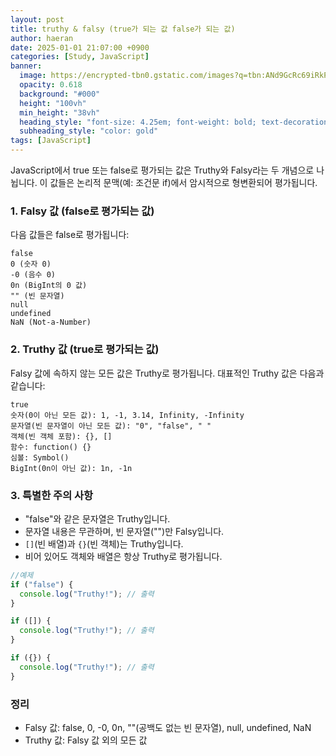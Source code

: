 ```yaml
---
layout: post
title: truthy & falsy (true가 되는 값 false가 되는 값)
author: haeran
date: 2025-01-01 21:07:00 +0900
categories: [Study, JavaScript]
banner:
  image: https://encrypted-tbn0.gstatic.com/images?q=tbn:ANd9GcRc69iRkPo6M42MRhslg7lOp3l52N17AA0slg&s
  opacity: 0.618
  background: "#000"
  height: "100vh"
  min_height: "38vh"
  heading_style: "font-size: 4.25em; font-weight: bold; text-decoration: underline"
  subheading_style: "color: gold"
tags: [JavaScript]
---
```


JavaScript에서 true 또는 false로 평가되는 값은 Truthy와 Falsy라는 두 개념으로 나뉩니다. 이 값들은 논리적 문맥(예: 조건문 if)에서 암시적으로 형변환되어 평가됩니다.

### 1. Falsy 값 (false로 평가되는 값)
다음 값들은 false로 평가됩니다:
```
false
0 (숫자 0)
-0 (음수 0)
0n (BigInt의 0 값)
"" (빈 문자열)
null
undefined
NaN (Not-a-Number)
```

### 2. Truthy 값 (true로 평가되는 값)
Falsy 값에 속하지 않는 모든 값은 Truthy로 평가됩니다.
대표적인 Truthy 값은 다음과 같습니다:

```
true
숫자(0이 아닌 모든 값): 1, -1, 3.14, Infinity, -Infinity
문자열(빈 문자열이 아닌 모든 값): "0", "false", " "
객체(빈 객체 포함): {}, []
함수: function() {}
심볼: Symbol()
BigInt(0n이 아닌 값): 1n, -1n
```

### 3. 특별한 주의 사항
- "false"와 같은 문자열은 Truthy입니다.
- 문자열 내용은 무관하며, 빈 문자열("")만 Falsy입니다.
- `[]`(빈 배열)과 `{}`(빈 객체)는 Truthy입니다.
- 비어 있어도 객체와 배열은 항상 Truthy로 평가됩니다.

```javascript
//예제
if ("false") {
  console.log("Truthy!"); // 출력
}

if ([]) {
  console.log("Truthy!"); // 출력
}

if ({}) {
  console.log("Truthy!"); // 출력
}
```

### 정리
- Falsy 값: false, 0, -0, 0n, ""(공백도 없는 빈 문자열), null, undefined, NaN
- Truthy 값: Falsy 값 외의 모든 값